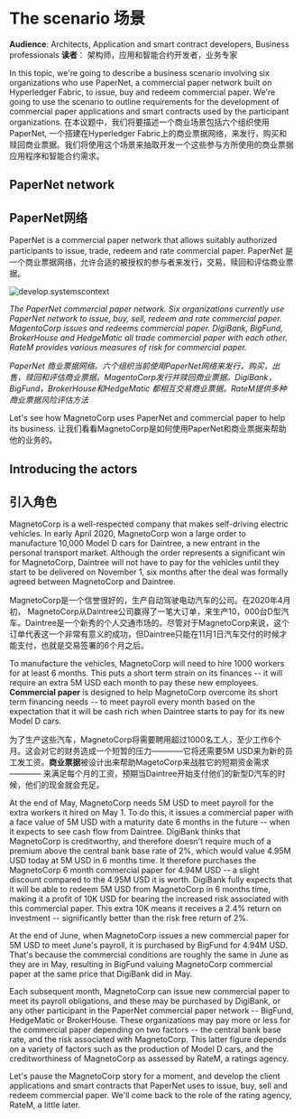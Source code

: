 # The scenario 场景

**Audience**: Architects, Application and smart contract developers, Business
professionals
**读者**： 架构师，应用和智能合约开发者，业务专家

In this topic, we're going to describe a business scenario involving six
organizations who use PaperNet, a commercial paper network built on Hyperledger
Fabric, to issue, buy and redeem commercial paper. We're going to use the
scenario to outline requirements for the development of commercial paper
applications and smart contracts used by the participant organizations.
在本议题中，我们将要描述一个商业场景包括六个组织使用PaperNet, 一个搭建在Hyperledger Fabric上的商业票据网络，来发行，购买和赎回商业票据。我们将使用这个场景来抽取开发一个这些参与方所使用的商业票据应用程序和智能合约需求。

## PaperNet network
## PaperNet网络

PaperNet is a commercial paper network that allows suitably authorized
participants to issue, trade, redeem and rate commercial paper.
PaperNet 是一个商业票据网络，允许合适的被授权的参与者来发行，交易，赎回和评估商业票据。

![develop.systemscontext](./develop.diagram.1.png)

*The PaperNet commercial paper network. Six organizations currently use PaperNet
network to issue, buy, sell, redeem and rate commercial paper. MagentoCorp
issues and redeems commercial paper.  DigiBank, BigFund, BrokerHouse and
HedgeMatic all trade commercial paper with each other. RateM provides various
measures of risk for commercial paper.*

*PaperNet 商业票据网络。六个组织当前使用PaperNet网络来发行，购买，出售，赎回和评估商业票据。MagentoCorp发行并赎回商业票据。DigiBank，BigFund，BrokerHouse和HedgeMatic 都相互交易商业票据。RateM提供多种商业票据风险评估方法*

Let's see how MagnetoCorp uses PaperNet and commercial paper to help its
business.
让我们看看MagnetoCorp是如何使用PaperNet和商业票据来帮助他的业务的。

## Introducing the actors
## 引入角色

MagnetoCorp is a well-respected company that makes self-driving electric
vehicles. In early April 2020, MagnetoCorp won a large order to manufacture
10,000 Model D cars for Daintree, a new entrant in the personal transport
market. Although the order represents a significant win for MagnetoCorp,
Daintree will not have to pay for the vehicles until they start to be delivered
on November 1, six months after the deal was formally agreed between MagnetoCorp
and Daintree.

MagnetoCorp是一个信誉很好的，生产自动驾驶电动汽车的公司。在2020年4月初， MagnetoCorp从Daintree公司赢得了一笔大订单，来生产10，000台D型汽车。Daintree是一个新秀的个人交通市场的。尽管对于MagnetoCorp来说，这个订单代表这一个非常有意义的成功，但Daintree只能在11月1日汽车交付的时候才能支付，也就是交易签署的6个月之后。


To manufacture the vehicles, MagnetoCorp will need to hire 1000 workers for at
least 6 months. This puts a short term strain on its finances -- it will require
an extra 5M USD each month to pay these new employees. **Commercial paper** is
designed to help MagnetoCorp overcome its short term financing needs -- to meet
payroll every month based on the expectation that it will be cash rich when
Daintree starts to pay for its new Model D cars.

为了生产这些汽车，MagnetoCorp将需要聘用超过1000名工人，至少工作6个月。这会对它的财务造成一个短暂的压力————它将还需要5M USD来为新的员工发工资。**商业票据**被设计出来帮助MagetoCorp来战胜它的短期资金需求 ———— 来满足每个月的工资，预期当Daintree开始支付他们的新型D汽车的时候，他们的现金就会充足。

At the end of May, MagnetoCorp needs 5M USD to meet payroll for the extra
workers it hired on May 1. To do this, it issues a commercial paper with a face
value of 5M USD with a maturity date 6 months in the future -- when it expects
to see cash flow from Daintree. DigiBank thinks that MagnetoCorp is
creditworthy, and therefore doesn't require much of a premium above the central
bank base rate of 2%, which would value 4.95M USD today at 5M USD in 6 months
time. It therefore purchases the MagnetoCorp 6 month commercial paper for 4.94M
USD -- a slight discount compared to the 4.95M USD it is worth. DigiBank fully
expects that it will be able to redeem 5M USD from MagnetoCorp in 6 months time,
making it a profit of 10K USD for bearing the increased risk associated with
this commercial paper. This extra 10K means it receives a 2.4% return on
investment -- significantly better than the risk free return of 2%.

At the end of June, when MagnetoCorp issues a new commercial paper for 5M USD to
meet June's payroll, it is purchased by BigFund for 4.94M USD.  That's because
the commercial conditions are roughly the same in June as they are in May,
resulting in BigFund valuing MagnetoCorp commercial paper at the same price that
DigiBank did in May.

Each subsequent month, MagnetoCorp can issue new commercial paper to meet its
payroll obligations, and these may be purchased by DigiBank, or any other
participant in the PaperNet commercial paper network -- BigFund, HedgeMatic or
BrokerHouse. These organizations may pay more or less for the commercial paper
depending on two factors -- the central bank base rate, and the risk associated
with MagnetoCorp. This latter figure depends on a variety of factors such as the
production of Model D cars, and the creditworthiness of MagnetoCorp as assessed
by RateM, a ratings agency.

Let's pause the MagnetoCorp story for a moment, and develop the client
applications and smart contracts that PaperNet uses to issue, buy, sell and
redeem commercial paper.  We'll come back to the role of the rating agency,
RateM, a little later.

<!--- Licensed under Creative Commons Attribution 4.0 International License
https://creativecommons.org/licenses/by/4.0/ -->
